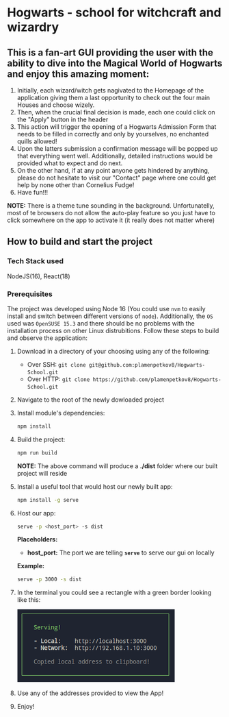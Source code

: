 # Hogwarts - school for witchcraft and wizardry

## This is a fan-art GUI providing the user with the ability to dive into the Magical World of Hogwarts and enjoy this amazing moment:

1. Initially, each wizard/witch gets nagivated to the Homepage of the application giving them a last opportunity to check out the four main Houses and choose wizely.
2. Then, when the crucial final decision is made, each one could click on the "Apply" button in the header
3. This action will trigger the opening of a Hogwarts Admission Form that needs to
   be filled in correctly and only by yourselves, no enchanted quills allowed!
4. Upon the latters submission a confirmation message will be popped up that everything went well. Additionally, detailed instructions would be provided what to expect and do next.
5. On the other hand, if at any point anyone gets hindered by anything, please do
   not hesitate to visit our "Contact" page where one could get help by none other than Cornelius Fudge!
6. Have fun!!!

**NOTE:** There is a theme tune sounding in the background. Unfortunatelly, most of te browsers do not allow the auto-play feature so you just have to click somewhere on the app to activate it (it really does not matter where)

## How to build and start the project

### Tech Stack used

NodeJS(16), React(18)

### Prerequisites

The project was developed using Node 16 (You could use `nvm` to easily install and switch between different versions of `node`). Additionally, the `OS` used was `OpenSUSE 15.3` and there should be no problems with the installation process on other Linux distrubitions. Follow these steps to build and observe the application:

1. Download in a directory of your choosing using any of the following:

   - Over SSH:
     `git clone git@github.com:plamenpetkov8/Hogwarts-School.git`
   - Over HTTP:
     `git clone https://github.com/plamenpetkov8/Hogwarts-School.git`

2. Navigate to the root of the newly dowloaded project
3. Install module's dependencies:
   ```bash
   npm install
   ```
4. Build the project:

   ```bash
   npm run build
   ```

   **NOTE:** The above command will produce a **./dist** folder where our built project will reside

5. Install a useful tool that would host our newly built app:
   ```bash
   npm install -g serve
   ```
6. Host our app:

   ```bash
   serve -p <host_port> -s dist
   ```

   **Placeholders:**

   - **host_port:** The port we are telling **`serve`** to serve our gui on locally

   **Example:**

   ```bash
   serve -p 3000 -s dist
   ```

7. In the terminal you could see a rectangle with a green border looking like this:

   ![Alt text](img/installation-thumbnail.png)

8. Use any of the addresses provided to view the App!
9. Enjoy!
